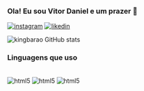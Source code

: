 ### Ola! Eu sou Vitor Daniel e um prazer 👋

[![instagram](https://img.shields.io/badge/Instagram-E4405F?style=for-the-badge&logo=instagram&logoColor=white)](https://instagram.com/vitor.1d)
[![likedin](https://img.shields.io/badge/LinkedIn-0077B5?style=for-the-badge&logo=linkedin&logoColor=white)](https://linkedin.com/in/vitor-daniel-a2627326a)


![kingbarao GitHub stats](https://github-readme-stats.vercel.app/api?username=kingbarao&show_icons=true&theme=radical)

### Linguagens que uso 
<div style="display: incline_block"><br/>
<img align="center" alt="html5" src="https://img.shields.io/badge/CSS-239120?&style=for-the-badge&logo=css3&logoColor=white"/>
<img align="center" alt="html5" src="https://img.shields.io/badge/HTML-239120?style=for-the-badge&logo=html5&logoColor=whit"/>
<img align="center" alt="html5" src="https://img.shields.io/badge/Python-3776AB?style=for-the-badge&logo=python&logoColor=white"/>
</div>
